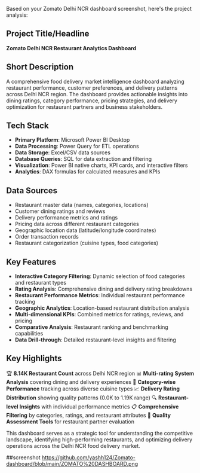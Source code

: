 Based on your Zomato Delhi NCR dashboard screenshot, here's the project analysis:

## **Project Title/Headline**
**Zomato Delhi NCR Restaurant Analytics Dashboard**

## **Short Description**
A comprehensive food delivery market intelligence dashboard analyzing restaurant performance, customer preferences, and delivery patterns across Delhi NCR region. The dashboard provides actionable insights into dining ratings, category performance, pricing strategies, and delivery optimization for restaurant partners and business stakeholders.

## **Tech Stack**
- **Primary Platform**: Microsoft Power BI Desktop
- **Data Processing**: Power Query for ETL operations
- **Data Storage**: Excel/CSV data sources
- **Database Queries**: SQL for data extraction and filtering
- **Visualization**: Power BI native charts, KPI cards, and interactive filters
- **Analytics**: DAX formulas for calculated measures and KPIs

## **Data Sources**
- Restaurant master data (names, categories, locations)
- Customer dining ratings and reviews
- Delivery performance metrics and ratings
- Pricing data across different restaurant categories
- Geographic location data (latitude/longitude coordinates)
- Order transaction records
- Restaurant categorization (cuisine types, food categories)

## **Key Features**
- **Interactive Category Filtering**: Dynamic selection of food categories and restaurant types
- **Rating Analysis**: Comprehensive dining and delivery rating breakdowns
- **Restaurant Performance Metrics**: Individual restaurant performance tracking
- **Geographic Analytics**: Location-based restaurant distribution analysis
- **Multi-dimensional KPIs**: Combined metrics for ratings, reviews, and pricing
- **Comparative Analysis**: Restaurant ranking and benchmarking capabilities
- **Data Drill-through**: Detailed restaurant-level insights and filtering

## **Key Highlights**
🏆 **8.14K Restaurant Count** across Delhi NCR region
📊 **Multi-rating System Analysis** covering dining and delivery experiences
🎯 **Category-wise Performance** tracking across diverse cuisine types
📈 **Delivery Rating Distribution** showing quality patterns (0.0K to 1.19K range)
🔍 **Restaurant-level Insights** with individual performance metrics
📋 **Comprehensive Filtering** by categories, ratings, and restaurant attributes
🌟 **Quality Assessment Tools** for restaurant partner evaluation

This dashboard serves as a strategic tool for understanding the competitive landscape, identifying high-performing restaurants, and optimizing delivery operations across the Delhi NCR food delivery market.


##screenshot
https://github.com/yashh124/Zomato-dashboard/blob/main/ZOMATO%20DASHBOARD.png

